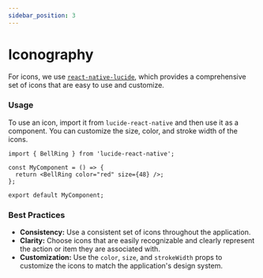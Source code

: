 ```yaml
---
sidebar_position: 3
---
```


# Iconography

For icons, we use [`react-native-lucide`](https://lucide.dev/guide/packages/lucide-react-native), which provides a comprehensive set of icons that are easy to use and customize.

### Usage

To use an icon, import it from `lucide-react-native` and then use it as a component. You can customize the size, color, and stroke width of the icons.

```tsx
import { BellRing } from 'lucide-react-native';

const MyComponent = () => {
  return <BellRing color="red" size={48} />;
};

export default MyComponent;
```

### Best Practices

- **Consistency:** Use a consistent set of icons throughout the application.
- **Clarity:** Choose icons that are easily recognizable and clearly represent the action or item they are associated with.
- **Customization:** Use the `color`, `size`, and `strokeWidth` props to customize the icons to match the application's design system.

